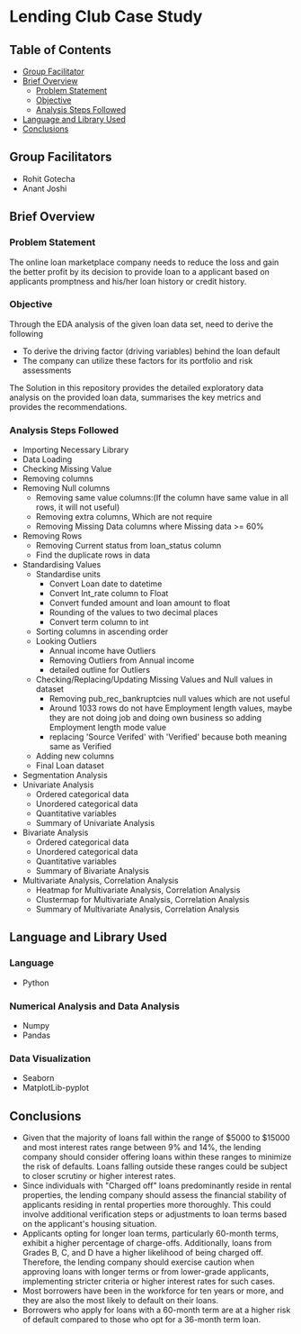 # Lending Club Case Study

## Table of Contents
* [Group Facilitator](#group-facilitators)
* [Brief Overview](#brief-overview)
  * [Problem Statement](#problem-statement)
  * [Objective](#objective)
  * [Analysis Steps Followed](#analysis-steps-followed)
* [Language and Library Used](#language-and-library-used)
* [Conclusions](#conclusions)


## Group Facilitators
* Rohit Gotecha
* Anant Joshi

## Brief Overview
### Problem Statement
The online loan marketplace company needs to reduce the loss and gain the better profit by its decision to provide loan to a applicant based on applicants promptness and his/her loan history or credit history.
### Objective
Through the EDA analysis of the given loan data set, need to derive the following
* To derive the driving factor (driving variables) behind the loan default
* The company can utilize these factors for its portfolio and risk assessments

The Solution in this repository provides the detailed exploratory data analysis on the provided loan data, summarises the key metrics and provides the recommendations.

### Analysis Steps Followed
* Importing Necessary Library
* Data Loading
* Checking Missing Value
*  Removing columns
* Removing Null columns
  - Removing same value columns:(If the column have same value in all rows, it will not useful)
  - Removing extra columns, Which are not require
  - Removing Missing Data columns where Missing data >= 60%
* Removing Rows
  - Removing Current status from loan_status column
  - Find the duplicate rows in data
* Standardising Values
  - Standardise units
    - Convert Loan date to datetime
    - Convert Int_rate column to Float
    - Convert funded amount and loan amount to float
    - Rounding of the values to two decimal places
    - Convert term column to int
  - Sorting columns in ascending order
  - Looking Outliers
    - Annual income have Outliers
    - Removing Outliers from Annual income
    - detailed outline for Outliers
  - Checking/Replacing/Updating Missing Values and Null values in dataset
    - Removing pub_rec_bankruptcies null values which are not useful
    - Around 1033 rows do not have Employment length values, maybe they are not doing job and doing own business so adding Employment length mode value
    - replacing 'Source Verifed' with 'Verified' because both meaning same as Verified 
  - Adding new columns
  - Final Loan dataset
* Segmentation Analysis
* Univariate Analysis
  - Ordered categorical data
  - Unordered categorical data
  - Quantitative variables
  - Summary of Univariate Analysis
* Bivariate Analysis
  - Ordered categorical data
  - Unordered categorical data
  - Quantitative variables
  - Summary of Bivariate Analysis
* Multivariate Analysis, Correlation Analysis
  - Heatmap for Multivariate Analysis, Correlation Analysis
  - Clustermap for Multivariate Analysis, Correlation Analysis
  - Summary of Multivariate Analysis, Correlation Analysis

## Language and Library Used
### Language
* Python
### Numerical Analysis and Data Analysis
* Numpy
* Pandas
### Data Visualization
* Seaborn
* MatplotLib-pyplot

## Conclusions
* Given that the majority of loans fall within the range of $5000 to $15000 and most interest rates range between 9% and 14%, the lending company should consider offering loans within these ranges to minimize the risk of defaults. Loans falling outside these ranges could be subject to closer scrutiny or higher interest rates.
* Since individuals with "Charged off" loans predominantly reside in rental properties, the lending company should assess the financial stability of applicants residing in rental properties more thoroughly. This could involve additional verification steps or adjustments to loan terms based on the applicant's housing situation.
* Applicants opting for longer loan terms, particularly 60-month terms, exhibit a higher percentage of charge-offs. Additionally, loans from Grades B, C, and D have a higher likelihood of being charged off. Therefore, the lending company should exercise caution when approving loans with longer terms or from lower-grade applicants, implementing stricter criteria or higher interest rates for such cases.
* Most borrowers have been in the workforce for ten years or more, and they are also the most likely to default on their loans.
* Borrowers who apply for loans with a 60-month term are at a higher risk of default compared to those who opt for a 36-month term loan.



